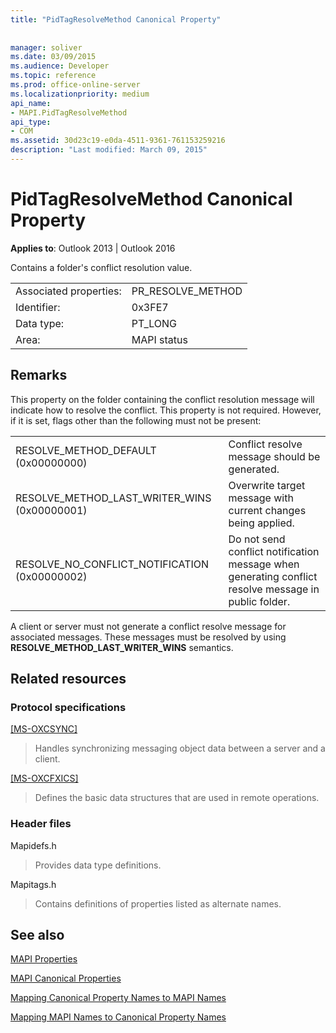 ```yaml
---
title: "PidTagResolveMethod Canonical Property"
 
 
manager: soliver
ms.date: 03/09/2015
ms.audience: Developer
ms.topic: reference
ms.prod: office-online-server
ms.localizationpriority: medium
api_name:
- MAPI.PidTagResolveMethod
api_type:
- COM
ms.assetid: 30d23c19-e0da-4511-9361-761153259216
description: "Last modified: March 09, 2015"
---
```


# PidTagResolveMethod Canonical Property

  
  
**Applies to**: Outlook 2013 | Outlook 2016 
  
Contains a folder's conflict resolution value.
  
|||
|:-----|:-----|
|Associated properties:  <br/> |PR_RESOLVE_METHOD  <br/> |
|Identifier:  <br/> |0x3FE7  <br/> |
|Data type:  <br/> |PT_LONG  <br/> |
|Area:  <br/> |MAPI status  <br/> |
   
## Remarks

This property on the folder containing the conflict resolution message will indicate how to resolve the conflict. This property is not required. However, if it is set, flags other than the following must not be present:
  
|||
|:-----|:-----|
|RESOLVE_METHOD_DEFAULT (0x00000000)  <br/> |Conflict resolve message should be generated. |
|RESOLVE_METHOD_LAST_WRITER_WINS (0x00000001)  <br/> |Overwrite target message with current changes being applied. |
|RESOLVE_NO_CONFLICT_NOTIFICATION (0x00000002)  <br/> |Do not send conflict notification message when generating conflict resolve message in public folder. |
   
A client or server must not generate a conflict resolve message for associated messages. These messages must be resolved by using **RESOLVE_METHOD_LAST_WRITER_WINS** semantics. 
  
## Related resources

### Protocol specifications

[[MS-OXCSYNC]](https://msdn.microsoft.com/library/fd3e23ef-341a-4a8c-a0e9-6afecbb11c40%28Office.15%29.aspx)
  
> Handles synchronizing messaging object data between a server and a client.
    
[[MS-OXCFXICS]](https://msdn.microsoft.com/library/b9752f3d-d50d-44b8-9e6b-608a117c8532%28Office.15%29.aspx)
  
> Defines the basic data structures that are used in remote operations.
    
### Header files

Mapidefs.h
  
> Provides data type definitions.
    
Mapitags.h
  
> Contains definitions of properties listed as alternate names.
    
## See also



[MAPI Properties](mapi-properties.md)
  
[MAPI Canonical Properties](mapi-canonical-properties.md)
  
[Mapping Canonical Property Names to MAPI Names](mapping-canonical-property-names-to-mapi-names.md)
  
[Mapping MAPI Names to Canonical Property Names](mapping-mapi-names-to-canonical-property-names.md)

